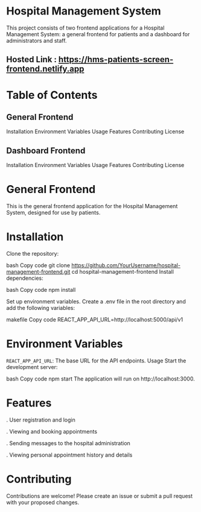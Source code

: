 # Hospital Management System
This project consists of two frontend applications for a Hospital Management System: a general frontend for patients and a dashboard for administrators and staff.

## Hosted Link : https://hms-patients-screen-frontend.netlify.app

# Table of Contents
## General Frontend
Installation
Environment Variables
Usage
Features
Contributing
License
## Dashboard Frontend
Installation
Environment Variables
Usage
Features
Contributing
License


# General Frontend
This is the general frontend application for the Hospital Management System, designed for use by patients.

# Installation
Clone the repository:

bash
Copy code
git clone https://github.com/YourUsername/hospital-management-frontend.git
cd hospital-management-frontend
Install dependencies:

bash
Copy code
npm install

Set up environment variables. Create a .env file in the root directory and add the following variables:

makefile
Copy code
REACT_APP_API_URL=http://localhost:5000/api/v1

# Environment Variables
`REACT_APP_API_URL`: The base URL for the API endpoints.
Usage
Start the development server:

bash
Copy code
npm start
The application will run on http://localhost:3000.

# Features
. User registration and login

. Viewing and booking appointments

. Sending messages to the hospital administration

. Viewing personal appointment history and details

# Contributing

Contributions are welcome! Please create an issue or submit a pull request with your proposed changes.

